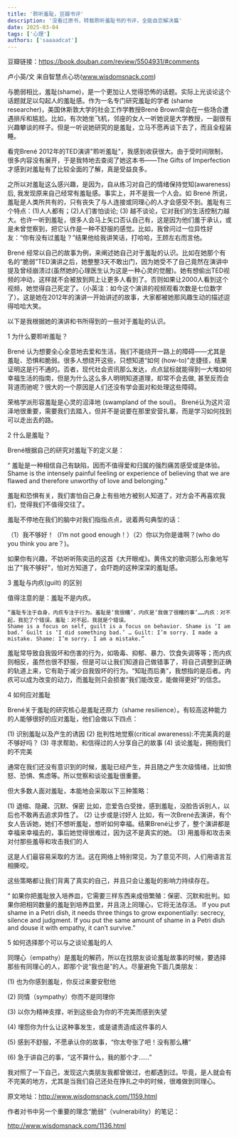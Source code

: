 ```yaml
---
title: '聆听羞耻，豆瓣书评'
description: '没看过原书，转载聆听羞耻书的书评，全能自恋解决篇'
date: 2025-03-04
tags: ['心理']
authors: ['saaaadcat']
---
```


豆瓣链接：https://book.douban.com/review/5504931/#comments

卢小英/文 来自智慧点心坊(www.wisdomsnack.com)

与脆弱相比，羞耻(shame)，是一个更加让人觉得恐怖的话题。实际上光谈论这个话题就足以勾起人的羞耻感。作为一名专门研究羞耻的学者 (shame researcher)，美国休斯敦大学的社会工作学教授Brené Brown常会在一些场合遭遇排斥和尴尬。比如，有次她坐飞机，邻座的女人一听她说是大学教授，一副很有兴趣攀谈的样子。但是一听说她研究的是羞耻，立马不愿再谈下去了，而且全程装睡。

看完Brené 2012年的TED演讲"聆听羞耻"，我感到收获很大。由于受时间限制，很多内容没有展开，于是我特地去查阅了她这本书——The Gifts of Imperfection才感到对羞耻有了比较全面的了解，真是受益良多。

之所以对羞耻这么感兴趣，是因为，自从练习对自己的情绪保持觉知(awareness)后, 我发现原来自己经常有羞耻感。事实上，并不是我一个人会。如 Brené 所说，羞耻是人类所共有的，只有丧失了与人连接或同理心的人才会感受不到。羞耻有三个特点：(1)人人都有；(2)人们害怕谈论; (3) 越不谈论，它对我们的生活控制力越大。也许一听到羞耻，很多人会马上矢口否认自己有，这是因为他们羞于承认，或是未曾觉察到，把它认作是一种不舒服的感觉。比如，我曾问过一位异性好友：“你有没有过羞耻？”结果他给我讲笑话，打哈哈，王顾左右而言他。

Brené 经常以自己的故事为例，来阐述她自己对于羞耻的认识。比如在她那个有名的“脆弱”TED演讲之后，她整整3天不敢出门，因为她受不了自己竟然在演讲中提及曾经崩溃过(虽然她的心理医生认为这是一种心灵的觉醒)。她有想偷出TED视频的冲动，这样就不会被放到网上让更多人看到了。否则如果让2000人看到这个视频，她觉得自己死定了。（小英注：如今这个演讲的视频观看次数是七位数字了）。这是她在2012年的演讲一开始讲述的故事，大家都被她那风趣生动的描述逗得哈哈大笑。

以下是我根据她的演讲和书所得到的一些对于羞耻的认识。

1 为什么要聆听羞耻？

Brené 认为想要全心全意地去爱和生活，我们不能绕开一路上的障碍——尤其是羞耻、恐惧和脆弱。很多人想绕开这些，只想知道“如何 (how-to)”走捷径，结果证明这是行不通的。否者，现代社会资讯那么发达，点点鼠标就能得到一大堆如何幸福生活的指南，但是为什么这么多人明明知道道理，却常不会去做, 甚至反而会背道而驰呢？很大的一个原因是人们还没有学会面对和处理这些障碍。

荣格学派形容羞耻是心灵的沼泽地 (swampland of the soul)。 Brené认为这片沼泽地很重要，需要我们去踏入，但并不是说要在那里安营扎寨，而是学习如何找到可以走出去的路。

2 什么是羞耻？

Brené根据自己的研究对羞耻下的定义是：

   “ 羞耻是一种相信自己有缺陷，因而不值得爱和归属的强烈痛苦感受或是体验。
    Shame is the intensely painful feeling or experience of believing that we are flawed and therefore unworthy of love and belonging.”

羞耻和恐惧有关，我们害怕自己身上有些地方被别人知道了，对方会不再喜欢我们，觉得我们不值得交往了。

羞耻不停地在我们的脑中对我们指指点点，说着两句典型的话：

（1）我不够好！（I’m not good enough！）（2）你以为你是谁啊？(who do you think you are？)。

如果你有兴趣，不妨听听陈奕迅的这首《大开眼戒》。黄伟文的歌词那么形象地写出了"我不够好"，怕对方知道了，会吓跑的这种深深的羞耻感。

3 羞耻与内疚(guilt) 的区别

值得注意的是：羞耻不是内疚。

    “羞耻专注于自身，内疚专注于行为。羞耻是‘我很糟’，内疚是‘我做了很糟的事’……内疚：对不起，我犯了个错误。羞耻：对不起，我就是个错误。
    Shame is a focus on self, guilt is a focus on behavior. Shame is ‘I am bad.’ Guilt is ‘I did something bad.’ … Guilt: I’m sorry. I made a mistake. Shame: I’m sorry. I am a mistake.”

羞耻常导致自我毁坏和伤害的行为，如吸毒、抑郁、暴力、饮食失调等等；而内疚则相反，虽然也很不舒服，但是可以让我们知道自己做错事了，将自己调整到正确的轨道上来，它有助于减少自我毁坏的行为。“知耻而后勇”，我想指的是后者。内疚可以成为改变的动力，而羞耻则只会损害“我们能改变，能做得更好”的信念。

4 如何应对羞耻

Brené关于羞耻的研究核心是羞耻还原力（shame resilience）。有较高这种能力的人能够很好的应对羞耻，他们会做以下四点：

(1) 识别羞耻以及产生的诱因
(2) 批判性地觉察(critical awareness):不完美真的是不够好吗？
(3) 寻求帮助，和信得过的人分享自己的故事
(4) 谈论羞耻，拥抱我们的不完美

通常在我们还没有意识到的时候，羞耻已经产生，并且随之产生次级情绪，比如愤怒、恐惧、焦虑等。所以觉察和谈论羞耻很重要。

但大多数人面对羞耻，本能地会采取以下三种策略：

(1) 退缩、隐藏、沉默、保密
比如，恋爱告白受挫，感到羞耻，没脸告诉别人，以后也不敢再去追求异性了。
(2) 让步或是讨好人
比如，有一次Brené去演讲，有个女人告诉她，她们不想听羞耻，想听如何幸福。结果Brené让步了，整个演讲都是幸福来幸福去的，事后她觉得很难过，因为这不是真实的她。
(3) 用羞辱和攻击来对付那些羞辱和攻击我们的人

这是人们最容易采取的方法。这在网络上特别常见，为了意见不同，人们用语言互相撕咬。

这些策略都让我们背离了真实的自己，并且只会让羞耻的影响力持续存在。

   “ 如果你把羞耻放入培养皿，它需要三样东西来成倍繁殖：保密、沉默和批判。如果你把相同数量的羞耻到培养皿里，并且浇上同理心，它将无法存活。
    If you put shame in a Petri dish, it needs three things to grow exponentially: secrecy, silence and judgment. If you put the same amount of shame in a Petri dish and douse it with empathy, it can’t survive.”

5 如何选择那个可以与之谈论羞耻的人

同理心（empathy）是羞耻的解药，所以在找朋友谈论羞耻故事的时候，要选择那些有同理心的人，即那个说“我也是”的人。尽量避免下面几类朋友：

(1) 也为你感到羞耻，你反过来要安慰他

(2) 同情（sympathy）你而不是同理你

(3) 以你为精神支撑，听到这些会为你的不完美而感到失望

(4) 埋怨你为什么让这种事发生，或是谴责造成这件事的人

(5) 感到不舒服，不愿承认你的故事，“你太夸张了吧！没有那么糟”

(6) 急于讲自己的事，“这不算什么，我的那个才……”

我对照了一下自己，发现这六类朋友我都曾做过，也都遇到过。毕竟，是人就会有不完美的地方，尤其是当我们自己还处在挣扎之中的时候，很难做到同理心。


原文地址：http://www.wisdomsnack.com/1159.html

作者对书中另一个重要的理念“脆弱”（vulnerability）的笔记：

http://www.wisdomsnack.com/1136.html
